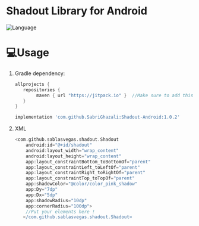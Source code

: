 ﻿# Shadout Library for Android


![Language](https://img.shields.io/badge/language-Kotlin-orange.svg)




# 💻Usage


1. Gradle dependency:

	```groovy
	allprojects {
	   repositories {
           	maven { url "https://jitpack.io" }  //Make sure to add this in your project
	   }
	}
	```
	
	
	
	
	```groovy
	implementation 'com.github.SabriGhazali:Shadout-Android:1.0.2'
	```
	
	
	
2. XML

	```groovy
	<com.github.sablasvegas.shadout.Shadout
        android:id="@+id/shadout"
        android:layout_width="wrap_content"
        android:layout_height="wrap_content"
        app:layout_constraintBottom_toBottomOf="parent"
        app:layout_constraintLeft_toLeftOf="parent"
        app:layout_constraintRight_toRightOf="parent"
        app:layout_constraintTop_toTopOf="parent"
        app:shadowColor="@color/color_pink_shadow"
        app:Dy="7dp"
        app:Dx="5dp"
        app:shadowRadius="10dp"
        app:cornerRadius="100dp">
        //Put your elements here ! 
       </com.github.sablasvegas.shadout.Shadout>
	```
	
